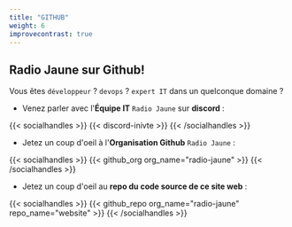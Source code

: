 ```yaml
---
title: "GITHUB"
weight: 6
improvecontrast: true
---
```


## Radio Jaune sur Github!


<!--

{{< carousel
      video1_url = "https://vk.com/video_ext.php?oid=698593797&id=456239019&hash=61732c28e7f24365&hd=2"

      video2_url = "https://www.youtube.com/embed/Fqso_bl9WPg"

      video3_url = "https://www.youtube.com/embed/8wU9s_mua8M"

      video4_url = "https://www.youtube.com/embed/LBzZLzu2GKo"



      video5_url = "https://www.youtube.com/embed/Fqso_bl9WPg "

      video6_url = "https://www.youtube.com/embed/MeU5_k9ssrs "

      video7_url = "https://www.youtube.com/embed/8wU9s_mua8M"

      video8_url = "https://www.youtube.com/embed/b6k6K3eAxdo"

>}}

-->

Vous êtes `développeur` ? `devops` ? `expert IT` dans un quelconque domaine ?

* Venez parler avec l'**Équipe IT** `Radio Jaune` sur **discord** :

{{< socialhandles >}}
    {{< discord-inivte >}}
{{< /socialhandles >}}

* Jetez un coup d'oeil à l'**Organisation Github** `Radio Jaune` :

{{< socialhandles >}}
    {{< github_org org_name="radio-jaune" >}}
{{< /socialhandles >}}

* Jetez un coup d'oeil au **repo du code source de ce site web** :

{{< socialhandles >}}
    {{< github_repo org_name="radio-jaune" repo_name="website" >}}
{{< /socialhandles >}}
